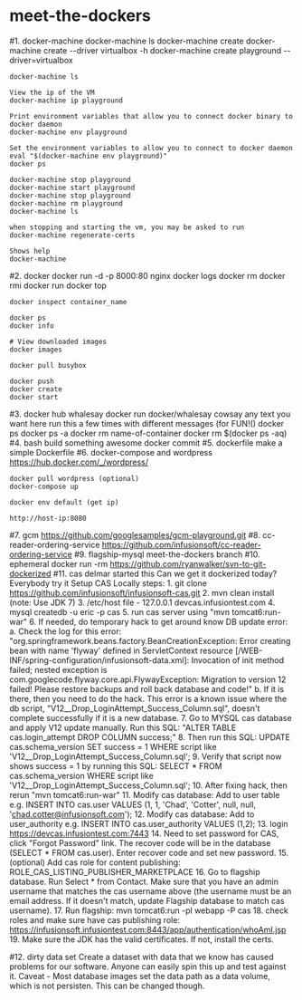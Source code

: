# meet-the-dockers




#1. docker-machine
    docker-machine ls
    docker-machine create 
    docker-machine create --driver virtualbox -h
    docker-machine create playground --driver=virtualbox
    
    docker-machine ls
    
    View the ip of the VM
    docker-machine ip playground
    
    Print environment variables that allow you to connect docker binary to docker daemon
    docker-machine env playground
    
    Set the environment variables to allow you to connect to docker daemon
    eval "$(docker-machine env playground)"
    docker ps
    
    docker-machine stop playground
    docker-machine start playground
    docker-machine stop playground
    docker-machine rm playground
    docker-machine ls
    
    when stopping and starting the vm, you may be asked to run
    docker-machine regenerate-certs
    
    Shows help
    docker-machine
#2. docker
    docker run -d -p 8000:80 nginx
    docker logs
    docker rm
    docker rmi
    docker run
    docker top
    
    docker inspect container_name
    
    docker ps
    docker info
    
    # View downloaded images
    docker images
    
    docker pull busybox
    
    docker push
    docker create
    docker start
#3. docker hub
    whalesay
    docker run docker/whalesay cowsay any text you want here
    run this a few times with different messages (for FUN!()
    docker ps
    docker ps -a
    docker rm name-of-container
    docker rm $(docker ps -aq)
#4. bash
    build something awesome
    docker commit
#5. dockerfile
    make a simple Dockerfile
#6. docker-compose and wordpress
    https://hub.docker.com/_/wordpress/
    
    docker pull wordpress (optional)
    docker-compose up
    
    docker env default (get ip)
    
    http://host-ip:8080
#7. gcm
    https://github.com/googlesamples/gcm-playground.git
#8. cc-reader-ordering-service
    https://github.com/infusionsoft/cc-reader-ordering-service
#9. flagship-mysql
    meet-the-dockers branch
#10. ephemeral
    docker run -rm
    https://github.com/ryanwalker/svn-to-git-dockerized
#11. cas
    delmar started this
    Can we get it dockerized today?
    Everybody try it
    Setup CAS Locally steps:
    1. git clone https://github.com/infusionsoft/infusionsoft-cas.git
    2. mvn clean install (note: Use JDK 7)
    3. /etc/host file - 127.0.0.1    devcas.infusiontest.com
    4. mysql createdb -u eric -p cas
    5. run cas server using "mvn tomcat6:run-war"
    6. If needed, do temporary hack to get around know DB update error:
        a. Check the log for this error: "org.springframework.beans.factory.BeanCreationException: Error creating bean with name 'flyway' defined in ServletContext resource [/WEB-INF/spring-configuration/infusionsoft-data.xml]: Invocation of init method failed; nested exception is com.googlecode.flyway.core.api.FlywayException: Migration to version 12 failed! Please restore backups and roll back database and code!"
        b. If it is there, then you need to do the hack. This error is a known issue where the db script, "V12__Drop_LoginAttempt_Success_Column.sql", doesn't complete successfully if it is a new database.
    7. Go to MYSQL cas database and apply V12 update manually. Run this SQL: "ALTER TABLE cas.login_attempt DROP COLUMN success;"
    8. Then run this SQL:
       UPDATE cas.schema_version
       SET success = 1
       WHERE script like 'V12__Drop_LoginAttempt_Success_Column.sql';
    9. Verify that script now shows success = 1 by running this SQL:
       SELECT *
       FROM cas.schema_version
       WHERE script like 'V12__Drop_LoginAttempt_Success_Column.sql';
    10. After fixing hack, then rerun "mvn tomcat6:run-war"
    11. Modify cas database: Add to user table e.g. INSERT INTO cas.user VALUES (1, 1, 'Chad', 'Cotter', null, null, 'chad.cotter@infusionsoft.com');
    12. Modify cas database: Add to user_authority e.g. INSERT INTO cas.user_authority VALUES (1,2);
    13. login https://devcas.infusiontest.com:7443
    14. Need to set password for CAS, click "Forgot Password" link. The recover code will be in the database (SELECT * FROM cas.user). Enter recover code and set new password.
    15. (optional) Add cas role for content publishing: ROLE_CAS_LISTING_PUBLISHER_MARKETPLACE
    16. Go to flagship database. Run Select * from Contact. Make sure that you have an admin username that matches the cas username above (the username must be an email address. If it doesn't match, update Flagship database to match cas username).
    17. Run flagship: mvn tomcat6:run -pl webapp -P cas
    18. check roles and make sure have cas publishing role: https://infusionsoft.infusiontest.com:8443/app/authentication/whoAmI.jsp
    19. Make sure the JDK has the valid certificates. If not, install the certs.
    
#12. dirty data set
    Create a dataset with data that we know has caused problems for our software.
    Anyone can easily spin this up and test against it.
    Caveat - Most database images set the data path as a data volume, which is not persisten. This can be changed though.